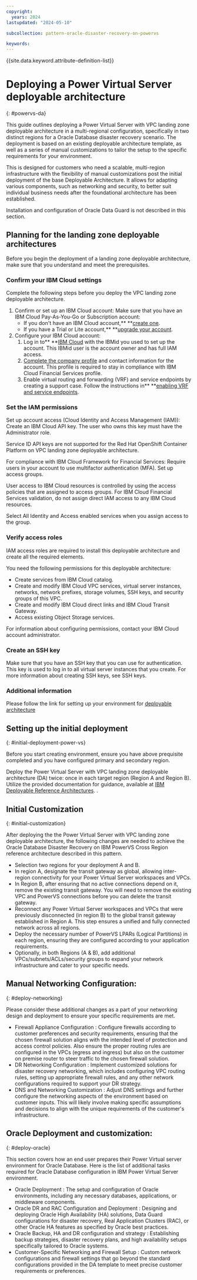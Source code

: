 ```yaml
---
copyright:
  years: 2024
lastupdated: "2024-05-10"

subcollection: pattern-oracle-disaster-recovery-on-powervs

keywords:
---
```

{{site.data.keyword.attribute-definition-list}}

# Deploying a Power Virtual Server deployable architecture

{: #powervs-da}

This guide outlines deploying a Power Virtual Server with VPC landing zone deployable architecture in a multi-regional configuration, specifically in two distinct regions for a Oracle Database disaster recovery scenario. The deployment is based on an existing deployable architecture template, as well as a series of manual customizations to tailor the setup to the specific requirements for your environment.

This is designed for customers who need a scalable, multi-region infrastructure with the flexibility of manual customizations post the initial deployment of the base Deployable Architecture. It allows for adapting various components, such as networking and security, to better suit individual business needs after the foundational architecture has been established.

Installation and configuration of Oracle Data Guard is not described in this section.

## Planning for the landing zone deployable architectures

Before you begin the deployment of a landing zone deployable architecture, make sure that you understand and meet the prerequisites.

### Confirm your IBM Cloud settings

Complete the following steps before you deploy the VPC landing zone deployable architecture.

1. Confirm or set up an IBM Cloud account:
   Make sure that you have an IBM Cloud Pay-As-You-Go or Subscription account:
   * If you don't have an IBM Cloud account,** **[create one](/docs/account?topic=account-account-getting-started).
   * If you have a Trial or Lite account,** **[upgrade your account](/docs/account?topic=account-upgrading-account).
2. Configure your IBM Cloud account:
   1. Log in to** **[IBM Cloud](https://cloud.ibm.com/) with the IBMid you used to set up the account. This IBMid user is the account owner and has full IAM access.
   2. [Complete the company profile](/docs/account?topic=account-contact-info) and contact information for the account. This profile is required to stay in compliance with IBM Cloud Financial Services profile.
   3. Enable virtual routing and forwarding (VRF) and service endpoints by creating a support case. Follow the instructions in** **[enabling VRF and service endpoints](/docs/account?topic=account-vrf-service-endpoint&interface=ui#vrf).

### Set the IAM permissions

Set up account access (Cloud Identity and Access Management (IAM)):
Create an IBM Cloud API key. The user who owns this key must have the Administrator role.

Service ID API keys are not supported for the Red Hat OpenShift Container Platform on VPC landing zone deployable architecture.

For compliance with IBM Cloud Framework for Financial Services: Require users in your account to use multifactor authentication (MFA).
Set up access groups.

User access to IBM Cloud resources is controlled by using the access policies that are assigned to access groups. For IBM Cloud Financial Services validation, do not assign direct IAM access to any IBM Cloud resources.

Select All Identity and Access enabled services when you assign access to the group.

### Verify access roles

IAM access roles are required to install this deployable architecture and create all the required elements.

You need the following permissions for this deployable architecture:

* Create services from IBM Cloud catalog.
* Create and modify IBM Cloud VPC services, virtual server instances, networks, network prefixes, storage volumes, SSH keys, and security groups of this VPC.
* Create and modify IBM Cloud direct links and IBM Cloud Transit Gateway.
* Access existing Object Storage services.

For information about configuring permissions, contact your IBM Cloud account administrator.

### Create an SSH key

Make sure that you have an SSH key that you can use for authentication. This key is used to log in to all virtual server instances that you create. For more information about creating SSH keys, see SSH keys.

### Additional information

Please follow the link for setting up your environment for [deployable architecture](/docs/secure-infrastructure-vpc?topic=secure-infrastructure-vpc-plan)

## Setting up the initial deployment

{: #initial-deployment-power-vs}

Before you start creating environment, ensure you have above prequisite completed and you have configured primary and secondary region.

Deploy the Power Virtual Server with VPC landing zone deployable  architecture (DA) twice: once in each target region (Region A and Region B). Utilize the provided documentation for guidance, available at [IBM Deployable Reference Architectures](/docs/deployable-reference-architectures?topic=deployable-reference-architectures-deploy-arch-ibm-pvs-inf-full-stack).
.

## Initial Customization

{: #initial-customization}

After deploying the the Power Virtual Server with VPC landing zone deployable architecture, the following changes are needed to achieve the Oracle Database Disaster Recovery on IBM PowerVS Cross Region reference architecture described in this pattern.

* Selection two regions for your deployment A and B.
* In region A, designate the transit gateway as global, allowing inter-region connectivity for your Power Virtual Server workspaces and VPCs.
* In Region B, after ensuring that no active connections depend on it, remove the existing transit gateway. You will need to remove the existing VPC and PowerVS connections before you can delete the transit gateway.
* Reconnect any Power Virtual Server workspaces and VPCs that were previously disconnected (in region B) to the global transit gateway established in Region A. This step ensures a unified and fully connected network across all regions.
* Deploy the necessary number of PowerVS LPARs (Logical Partitions) in each region, ensuring they are configured according to your application requirements.
* Optionally, in both Regions (A & B), add additional VPCs/subnets/ACLs/security groups to expand your network infrastructure and cater to your specific needs.

## Manual Networking Configuration:

{: #deploy-networking}

Please consider these additional changes as a part of your networking design and deployment to ensure your specific requirements are met.

* Firewall Appliance Configuration : Configure firewalls according to customer preferences and security requirements, ensuring that the chosen firewall solution aligns with the intended level of protection and access control policies. Also ensure the proper routing rules are configured in the VPCs (egress and ingress) but also on the customer on premise router to steer traffic to the chosen firewall solution.
* DR Networking Configuration : Implement customized solutions for disaster recovery networking, which includes configuring VPC routing rules, setting up appropriate firewall rules, and any other network configurations required to support your DR strategy.
* DNS and Networking Customization : Adjust DNS settings and further configure the networking aspects of the environment based on customer inputs. This will likely involve making specific assumptions and decisions to align with the unique requirements of the customer's infrastructure.

## Oracle Deployment and customization:

{: #deploy-oracle}

This section covers how an end user prepares their Power Virtual server environment for Oracle Database.
Here is the list of additional tasks required for Oracle Database configuration in IBM Power Virtual Server environment.

* Oracle Deployment : The setup and configuration of Oracle environments, including any necessary databases, applications, or middleware components.
* Oracle DR and RAC Configuration and Deployment : Designing and deploying Oracle High Availability (HA) solutions, Data Guard configurations for disaster recovery, Real Application Clusters (RAC), or other Oracle HA features as specified by Oracle best practices.
* Oracle Backup, HA and DR configuration and strategy : Establishing backup strategies, disaster recovery plans, and high availability setups specifically tailored to Oracle systems.
* Customer-Specific Networking and Firewall Setup : Custom network configurations and firewall settings that go beyond the standard configurations provided in the DA template to meet precise customer requirements or preferences.
